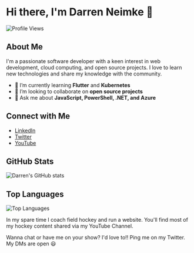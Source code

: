# Hi there, I'm Darren Neimke 👋

![Profile Views](https://komarev.com/ghpvc/?username=dneimke&color=blue)

## About Me
I'm a passionate software developer with a keen interest in web development, cloud computing, and open source projects. I love to learn new technologies and share my knowledge with the community.

- 🌱 I’m currently learning **Flutter** and **Kubernetes**
- 👯 I’m looking to collaborate on **open source projects**
- 💬 Ask me about **JavaScript, PowerShell, .NET, and Azure**

## Connect with Me
- [LinkedIn](https://www.linkedin.com/in/dneimke/)
- [Twitter](https://twitter.com/digory)
- [YouTube](https://www.youtube.com/c/DarrenNeimke)

## GitHub Stats
![Darren's GitHub stats](https://github-readme-stats.vercel.app/api?username=dneimke&show_icons=true&theme=radical)

## Top Languages
![Top Languages](https://github-readme-stats.vercel.app/api/top-langs/?username=dneimke&layout=compact&theme=radical)

In my spare time I coach field hockey and run a website. You'll find most of my hockey content shared via my YouTube Channel.

Wanna chat or have me on your show? I'd love to!! Ping me on my Twitter. My DMs are open 😃
